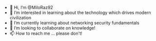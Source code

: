 - 👋 Hi, I’m @MiloRaz92
- 👀 I’m interested in learning about the technology which drives modern civilization
- 🌱 I’m currently learning about networking security fundamentals
- 💞️ I’m looking to collaborate on knowledge!
- 📫 How to reach me ... please don't!

<!---
MiloRaz92/MiloRaz92 is a ✨ special ✨ repository because its `README.md` (this file) appears on your GitHub profile.
You can click the Preview link to take a look at your changes.
--->
